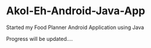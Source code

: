 # Akol-Eh-Android-Java-App

Started my Food Planner Android Application using Java 

Progress will be updated....
